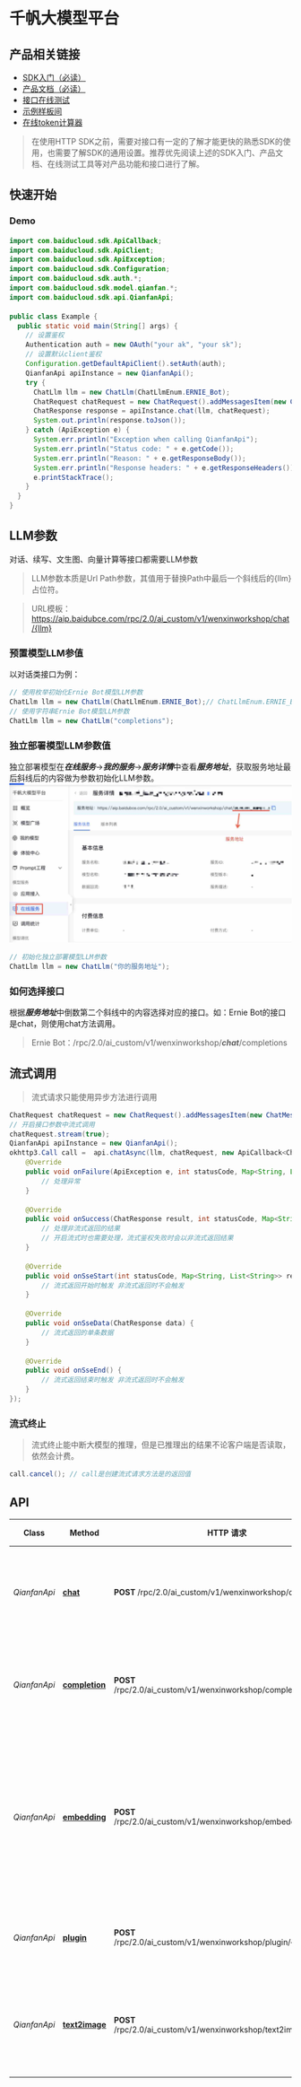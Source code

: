 # 千帆大模型平台
## 产品相关链接
- [SDK入门（必读）](README.md)
- [产品文档（必读）](https://cloud.baidu.com/doc/WENXINWORKSHOP/s/Slfmc9dds)
- [接口在线测试](https://console.bce.baidu.com/tools/#/api?product&#x3D;AI&amp;project&#x3D;%E5%8D%83%E5%B8%86%E5%A4%A7%E6%A8%A1%E5%9E%8B%E5%B9%B3%E5%8F%B0&amp;parent&#x3D;%E9%89%B4%E6%9D%83%E8%AE%A4%E8%AF%81%E6%9C%BA%E5%88%B6&amp;api&#x3D;oauth%2F2.0%2Ftoken&amp;method&#x3D;post)
- [示例样板间](https://console.bce.baidu.com/tools/#/sampleAppCenter/greeting)
- [在线token计算器](https://console.bce.baidu.com/tools/#/tokenizer)

> 在使用HTTP SDK之前，需要对接口有一定的了解才能更快的熟悉SDK的使用，也需要了解SDK的通用设置。推荐优先阅读上述的SDK入门、产品文档、在线测试工具等对产品功能和接口进行了解。

## 快速开始
### Demo

```java
import com.baiducloud.sdk.ApiCallback;
import com.baiducloud.sdk.ApiClient;
import com.baiducloud.sdk.ApiException;
import com.baiducloud.sdk.Configuration;
import com.baiducloud.sdk.auth.*;
import com.baiducloud.sdk.model.qianfan.*;
import com.baiducloud.sdk.api.QianfanApi;

public class Example {
  public static void main(String[] args) {
    // 设置鉴权
    Authentication auth = new OAuth("your ak", "your sk");
    // 设置默认client鉴权
    Configuration.getDefaultApiClient().setAuth(auth);
    QianfanApi apiInstance = new QianfanApi();
    try {
      ChatLlm llm = new ChatLlm(ChatLlmEnum.ERNIE_Bot);
      ChatRequest chatRequest = new ChatRequest().addMessagesItem(new ChatMessage().role(ChatMessageRole.USER).content("你好"));
      ChatResponse response = apiInstance.chat(llm, chatRequest);
      System.out.println(response.toJson());
    } catch (ApiException e) {
      System.err.println("Exception when calling QianfanApi");
      System.err.println("Status code: " + e.getCode());
      System.err.println("Reason: " + e.getResponseBody());
      System.err.println("Response headers: " + e.getResponseHeaders());
      e.printStackTrace();
    }
  }
}
```
## LLM参数
对话、续写、文生图、向量计算等接口都需要LLM参数

> LLM参数本质是Url Path参数，其值用于替换Path中最后一个斜线后的{llm}占位符。

> URL模板：https://aip.baidubce.com/rpc/2.0/ai_custom/v1/wenxinworkshop/chat/{llm}

### 预置模型LLM参值
以对话类接口为例：
```java
// 使用枚举初始化Ernie Bot模型LLM参数
ChatLlm llm = new ChatLlm(ChatLlmEnum.ERNIE_Bot);// ChatLlmEnum.ERNIE_Bot对应的文本为completions
// 使用字符串Ernie Bot模型LLM参数
ChatLlm llm = new ChatLlm("completions");
```

### 独立部署模型LLM参数值
独立部署模型在***在线服务***->***我的服务***->***服务详情***中查看***服务地址***，获取服务地址最后斜线后的内容做为参数初始化LLM参数。
![获取服务地址](doc/f47ac10b-58cc-4372-a567-0e02b2c3d479.jpg '获取服务地址')
```java
// 初始化独立部署模型LLM参数
ChatLlm llm = new ChatLlm("你的服务地址");
```

### 如何选择接口
根据***服务地址***中倒数第二个斜线中的内容选择对应的接口。如：Ernie Bot的接口是chat，则使用chat方法调用。
 
> Ernie Bot：/rpc/2.0/ai_custom/v1/wenxinworkshop/***chat***/completions

## 流式调用
> 流式请求只能使用异步方法进行调用
```java
ChatRequest chatRequest = new ChatRequest().addMessagesItem(new ChatMessage().role(ChatMessageRole.USER).content("你好"));
// 开启接口参数中流式调用
chatRequest.stream(true);
QianfanApi apiInstance = new QianfanApi();
okhttp3.Call call =  api.chatAsync(llm, chatRequest, new ApiCallback<ChatResponse>() {
    @Override
    public void onFailure(ApiException e, int statusCode, Map<String, List<String>> responseHeaders) {
        // 处理异常
    }

    @Override
    public void onSuccess(ChatResponse result, int statusCode, Map<String, List<String>> responseHeaders) {
        // 处理非流式返回的结果
        // 开启流式时也需要处理，流式鉴权失败时会以非流式返回结果
    }

    @Override
    public void onSseStart(int statusCode, Map<String, List<String>> responseHeaders) {
        // 流式返回开始时触发 非流式返回时不会触发
    }

    @Override
    public void onSseData(ChatResponse data) {
        // 流式返回的单条数据
    }

    @Override
    public void onSseEnd() {
        // 流式返回结束时触发 非流式返回时不会触发
    }
});
```
### 流式终止
> 流式终止能中断大模型的推理，但是已推理出的结果不论客户端是否读取，依然会计费。
```java
call.cancel(); // call是创建流式请求方法是的返回值
```

## API

| Class | Method | HTTP 请求 | 鉴权 | 描述 |
| ------------ | ------------- | ------------- | ------------- | ------------- |
| *QianfanApi* | [**chat**](https://cloud.baidu.com/doc/WENXINWORKSHOP/s/clntwmv7t) | **POST** /rpc/2.0/ai_custom/v1/wenxinworkshop/chat/{llm} | **IamAuth** **OAuth**  | 调用对话类大模型 |
| *QianfanApi* | [**completion**](https://cloud.baidu.com/doc/WENXINWORKSHOP/s/Ilphtu4k6) | **POST** /rpc/2.0/ai_custom/v1/wenxinworkshop/completions/{llm} | **IamAuth** **OAuth**  | 调用续写类大模型 |
| *QianfanApi* | [**embedding**](https://cloud.baidu.com/doc/WENXINWORKSHOP/s/alj562vvu) | **POST** /rpc/2.0/ai_custom/v1/wenxinworkshop/embeddings/{llm} | **IamAuth** **OAuth**  | 调用支持向量计算类的大模型接口 |
| *QianfanApi* | [**plugin**](https://cloud.baidu.com/doc/WENXINWORKSHOP/s/iln1kvmpw) | **POST** /rpc/2.0/ai_custom/v1/wenxinworkshop/plugin/{serverPath}/ | **IamAuth** **OAuth**  | 调用插件接口 |
| *QianfanApi* | [**text2image**](https://cloud.baidu.com/doc/WENXINWORKSHOP/s/Klkqubb9w) | **POST** /rpc/2.0/ai_custom/v1/wenxinworkshop/text2image/{llm} | **IamAuth** **OAuth**  | 调用文生图类大模型 |


